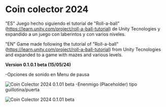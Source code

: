 # Coin colector 2024
 "ES" Juego hecho siguiendo el tutorial de "Roll-a-ball" (https://learn.unity.com/project/roll-a-ball-tutorial) de Unity Tecnologies y expandido a un juego con laberintos y con varios niveles.
 
"EN" Game made following the tutorial of "Roll-a-ball" (https://learn.unity.com/project/roll-a-ball-tutorial) from Unity Tecnologies and expanded to a game with mazes and various levels.

 **Version 0.1.0.1 beta (15/05/24)**
 
-Opciones de sonido en Menu de pausa

![Coín Colector 2024 0.1.01 beta](https://github.com/vicotux84/Coin_Colector-2024/blob/c9a04bdb0325e39cc9a6e26e125eccb4026ce81e/capturas/version%200.1.01%20beta/Captura01.PNG?raw=true)
-Enenmigo (Placeholder) tipo guillotina/puerta

![Coín Colector 2024 0.1.01 beta](https://github.com/vicotux84/Coin_Colector-2024/blob/c9a04bdb0325e39cc9a6e26e125eccb4026ce81e/capturas/version%200.1.01%20beta/Captura02.PNG?raw=true)
